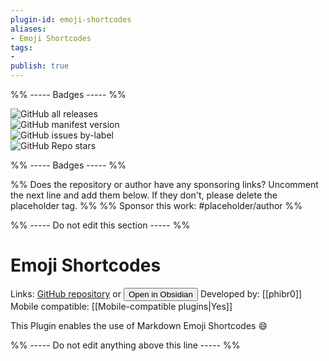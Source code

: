 ```yaml
---
plugin-id: emoji-shortcodes
aliases:
- Emoji Shortcodes
tags: 
- 
publish: true
---
```


%% ----- Badges ----- %%

![GitHub all releases](https://img.shields.io/github/downloads/phibr0/obsidian-emoji-shortcodes/total?color=573E7A&logo=github&style=for-the-badge)   
![GitHub manifest version](https://img.shields.io/github/manifest-json/v/phibr0/obsidian-emoji-shortcodes?color=573E7A&logo=github&style=for-the-badge)   
![GitHub issues by-label](https://img.shields.io/github/issues/phibr0/obsidian-emoji-shortcodes/help%20wanted?color=573E7A&logo=github&style=for-the-badge)   
![GitHub Repo stars](https://img.shields.io/github/stars/phibr0/obsidian-emoji-shortcodes?color=573E7A&logo=github&style=for-the-badge)

%% ----- Badges ----- %%

%% Does the repository or author have any sponsoring links? Uncomment the next line and add them below. If they don't, please delete the placeholder tag. %%
%% Sponsor this work: #placeholder/author %%

%% ----- Do not edit this section ----- %%

# Emoji Shortcodes

Links: [GitHub repository](https://github.com/phibr0/obsidian-emoji-shortcodes) or [<button id=HH>Open in Obsidian</button>](obsidian://goto-plugin?id=emoji-shortcodes)
Developed by: [[phibr0]]
Mobile compatible: [[Mobile-compatible plugins|Yes]]

This Plugin enables the use of Markdown Emoji Shortcodes :smile:

%% ----- Do not edit anything above this line ----- %% 
